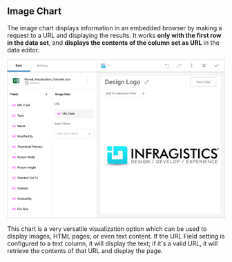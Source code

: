 ## Image Chart

The image chart displays information in an embedded browser by making a request to a URL and displaying the results. It works **only with the first row in the data set**, and **displays the contents of the column set as URL** in the data editor.

![Image Chart in the Visualization editor](images/pivot-editor-view=web-view.png)

This chart is a very versatile visualization option which can be used to
display images, HTML pages, or even text content. If the URL Field
setting is configured to a text column, it will display the text; if
it's a valid URL, it will retrieve the contents of that URL and
display the page.
